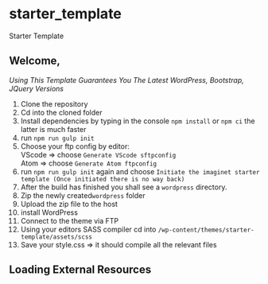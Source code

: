 # starter_template
Starter Template

## Welcome,

*Using This Template Guarantees You The Latest WordPress, Bootstrap, JQuery Versions*

1. Clone the repository
2. Cd into the cloned folder
3. Install dependencies by typing in the console `npm install` or `npm ci` the latter is much faster
4. run `npm run gulp init`
5. Choose your ftp config by editor:  
  VScode => choose `Generate VScode sftpconfig`  
  Atom => choose `Generate Atom ftpconfig`
6. run `npm run gulp init` again and choose `Initiate the imaginet starter template (Once initiated there is no way back)`
7. After the build has finished you shall see a `wordpress` directory.
8. Zip the newly created`wordpress` folder
9. Upload the zip file to the host
10. install WordPress
11. Connect to the theme via FTP
12. Using your editors SASS compiler cd into `/wp-content/themes/starter-template/assets/scss`
13. Save your style.css => it should compile all the relevant files



## Loading External Resources
